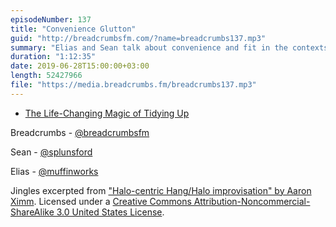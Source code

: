 ```yaml
---
episodeNumber: 137
title: "Convenience Glutton"
guid: "http://breadcrumbsfm.com/?name=breadcrumbs137.mp3"
summary: "Elias and Sean talk about convenience and fit in the contexts of things, places, and people."
duration: "1:12:35"
date: 2019-06-28T15:00:00+03:00
length: 52427966
file: "https://media.breadcrumbs.fm/breadcrumbs137.mp3"
---
```


- [The Life-Changing Magic of Tidying Up](http://www.amazon.com/dp/B00KK0PICK/?tag=breadcrumbsfm-20)

Breadcrumbs - [@breadcrumbsfm](https://twitter.com/breadcrumbsfm)

Sean - [@splunsford](https://twitter.com/splunsford)

Elias - [@muffinworks](https://twitter.com/muffinworks)

Jingles excerpted from ["Halo-centric Hang/Halo improvisation" by Aaron Ximm](http://freemusicarchive.org/music/aaron_ximm/handpans_and_the_hang/). Licensed under a [Creative Commons Attribution-Noncommercial-ShareAlike 3.0 United States License](http://creativecommons.org/licenses/by-nc-sa/3.0/us/).